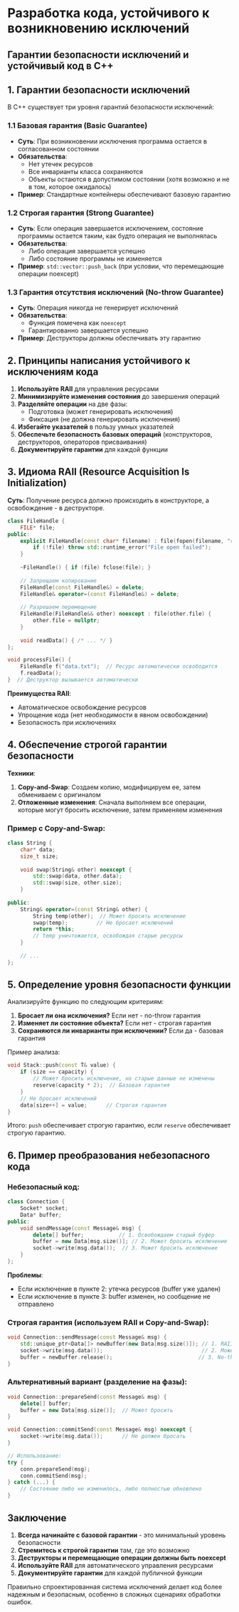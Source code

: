 # Разработка кода, устойчивого к возникновению исключений

## Гарантии безопасности исключений и устойчивый код в C++

## 1. Гарантии безопасности исключений

В C++ существует три уровня гарантий безопасности исключений:

### 1.1 Базовая гарантия (Basic Guarantee)
- **Суть**: При возникновении исключения программа остается в согласованном состоянии
- **Обязательства**:
    - Нет утечек ресурсов
    - Все инварианты класса сохраняются
    - Объекты остаются в допустимом состоянии (хотя возможно и не в том, которое ожидалось)
- **Пример**: Стандартные контейнеры обеспечивают базовую гарантию

### 1.2 Строгая гарантия (Strong Guarantee)
- **Суть**: Если операция завершается исключением, состояние программы остается таким, как будто операция не выполнялась
- **Обязательства**:
    - Либо операция завершается успешно
    - Либо состояние программы не изменяется
- **Пример**: `std::vector::push_back` (при условии, что перемещающие операции noexcept)

### 1.3 Гарантия отсутствия исключений (No-throw Guarantee)
- **Суть**: Операция никогда не генерирует исключений
- **Обязательства**:
    - Функция помечена как `noexcept`
    - Гарантированно завершается успешно
- **Пример**: Деструкторы должны обеспечивать эту гарантию

## 2. Принципы написания устойчивого к исключениям кода

1. **Используйте RAII** для управления ресурсами
2. **Минимизируйте изменения состояния** до завершения операций
3. **Разделяйте операции** на две фазы:
    - Подготовка (может генерировать исключения)
    - Фиксация (не должна генерировать исключения)
4. **Избегайте указателей** в пользу умных указателей
5. **Обеспечьте безопасность базовых операций** (конструкторов, деструкторов, операторов присваивания)
6. **Документируйте гарантии** для каждой функции

## 3. Идиома RAII (Resource Acquisition Is Initialization)

**Суть**: Получение ресурса должно происходить в конструкторе, а освобождение - в деструкторе.

```cpp
class FileHandle {
    FILE* file;
public:
    explicit FileHandle(const char* filename) : file(fopen(filename, "r")) {
        if (!file) throw std::runtime_error("File open failed");
    }
    
    ~FileHandle() { if (file) fclose(file); }
    
    // Запрещаем копирование
    FileHandle(const FileHandle&) = delete;
    FileHandle& operator=(const FileHandle&) = delete;
    
    // Разрешаем перемещение
    FileHandle(FileHandle&& other) noexcept : file(other.file) {
        other.file = nullptr;
    }
    
    void readData() { /* ... */ }
};

void processFile() {
    FileHandle f("data.txt");  // Ресурс автоматически освободится
    f.readData();
}  // Деструктор вызывается автоматически
```

**Преимущества RAII**:
- Автоматическое освобождение ресурсов
- Упрощение кода (нет необходимости в явном освобождении)
- Безопасность при исключениях

## 4. Обеспечение строгой гарантии безопасности

**Техники**:
1. **Copy-and-Swap**: Создаем копию, модифицируем ее, затем обмениваем с оригиналом
2. **Отложенные изменения**: Сначала выполняем все операции, которые могут бросить исключение, затем применяем изменения

### Пример с Copy-and-Swap:

```cpp
class String {
    char* data;
    size_t size;
    
    void swap(String& other) noexcept {
        std::swap(data, other.data);
        std::swap(size, other.size);
    }
    
public:
    String& operator=(const String& other) {
        String temp(other);  // Может бросить исключение
        swap(temp);         // Не бросает исключений
        return *this;
        // temp уничтожается, освобождая старые ресурсы
    }
    
    // ...
};
```

## 5. Определение уровня безопасности функции

Анализируйте функцию по следующим критериям:

1. **Бросает ли она исключения?** Если нет - no-throw гарантия
2. **Изменяет ли состояние объекта?** Если нет - строгая гарантия
3. **Сохраняются ли инварианты при исключении?** Если да - базовая гарантия

Пример анализа:

```cpp
void Stack::push(const T& value) {
    if (size == capacity) {
        // Может бросить исключение, но старые данные не изменены
        reserve(capacity * 2);  // Базовая гарантия
    }
    // Не бросает исключений
    data[size++] = value;      // Строгая гарантия
}
```

Итого: `push` обеспечивает строгую гарантию, если `reserve` обеспечивает строгую гарантию.

## 6. Пример преобразования небезопасного кода

### Небезопасный код:

```cpp
class Connection {
    Socket* socket;
    Data* buffer;
public:
    void sendMessage(const Message& msg) {
        delete[] buffer;           // 1. Освобождаем старый буфер
        buffer = new Data[msg.size()]; // 2. Может бросить исключение
        socket->write(msg.data());  // 3. Может бросить исключение
    }
};
```

**Проблемы**:
- Если исключение в пункте 2: утечка ресурсов (buffer уже удален)
- Если исключение в пункте 3: buffer изменен, но сообщение не отправлено

### Строгая гарантия (используем RAII и Copy-and-Swap):

```cpp
void Connection::sendMessage(const Message& msg) {
    std::unique_ptr<Data[]> newBuffer(new Data[msg.size()]); // 1. RAII
    socket->write(msg.data());                               // 2. Может бросить
    buffer = newBuffer.release();                           // 3. No-throw
}
```

### Альтернативный вариант (разделение на фазы):

```cpp
void Connection::prepareSend(const Message& msg) {
    delete[] buffer;
    buffer = new Data[msg.size()];  // Может бросить
}

void Connection::commitSend(const Message& msg) noexcept {
    socket->write(msg.data());      // Не должен бросать
}

// Использование:
try {
    conn.prepareSend(msg);
    conn.commitSend(msg);
} catch (...) {
    // Состояние либо не изменилось, либо полностью обновлено
}
```

## Заключение

1. **Всегда начинайте с базовой гарантии** - это минимальный уровень безопасности
2. **Стремитесь к строгой гарантии** там, где это возможно
3. **Деструкторы и перемещающие операции должны быть noexcept**
4. **Используйте RAII** для автоматического управления ресурсами
5. **Документируйте гарантии** для каждой публичной функции

Правильно спроектированная система исключений делает код более надежным и безопасным, особенно в сложных сценариях обработки ошибок.